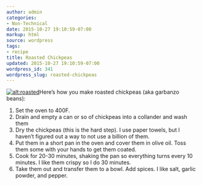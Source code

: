 ```yaml
---
author: admin
categories:
- Non-Technical
date: 2015-10-27 19:10:59-07:00
markup: html
source: wordpress
tags:
- recipe
title: Roasted Chickpeas
updated: 2015-10-27 19:10:59-07:00
wordpress_id: 341
wordpress_slug: roasted-chickpeas
---
```

[![alt:roasted](https://blog.za3k.com/wp-content/uploads/2015/10/roasted-300x264.jpg)](https://blog.za3k.com/wp-content/uploads/2015/10/roasted.jpg)Here’s how you make roasted chickpeas (aka garbanzo beans):

1.  Set the oven to 400F.
2.  Drain and empty a can or so of chickpeas into a collander and wash them
3.  Dry the chickpeas (this is the hard step). I use paper towels, but I haven’t figured out a way to not use a billion of them.
4.  Put them in a short pan in the oven and cover them in olive oil. Toss them some with your hands to get them coated.
5.  Cook for 20-30 minutes, shaking the pan so everything turns every 10 minutes. I like them crispy so I do 30 minutes.
6.  Take them out and transfer them to a bowl. Add spices. I like salt, garlic powder, and pepper.
